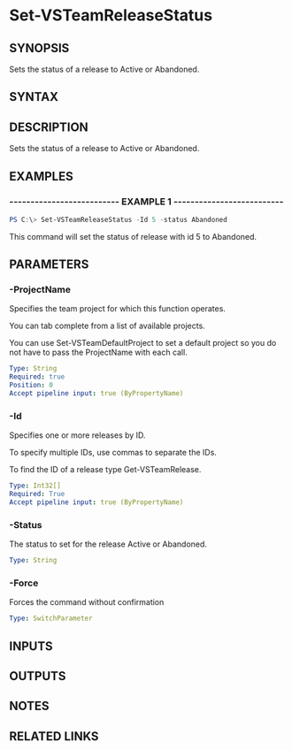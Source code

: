 


# Set-VSTeamReleaseStatus

## SYNOPSIS

Sets the status of a release to Active or Abandoned.

## SYNTAX

## DESCRIPTION

Sets the status of a release to Active or Abandoned.

## EXAMPLES

### -------------------------- EXAMPLE 1 --------------------------

```PowerShell
PS C:\> Set-VSTeamReleaseStatus -Id 5 -status Abandoned
```

This command will set the status of release with id 5 to Abandoned.

## PARAMETERS

### -ProjectName

Specifies the team project for which this function operates.

You can tab complete from a list of available projects.

You can use Set-VSTeamDefaultProject to set a default project so
you do not have to pass the ProjectName with each call.

```yaml
Type: String
Required: true
Position: 0
Accept pipeline input: true (ByPropertyName)
```

### -Id

Specifies one or more releases by ID.

To specify multiple IDs, use commas to separate the IDs.

To find the ID of a release type Get-VSTeamRelease.

```yaml
Type: Int32[]
Required: True
Accept pipeline input: true (ByPropertyName)
```

### -Status

The status to set for the release Active or Abandoned.

```yaml
Type: String
```

### -Force

Forces the command without confirmation

```yaml
Type: SwitchParameter
```

## INPUTS

## OUTPUTS

## NOTES

## RELATED LINKS
